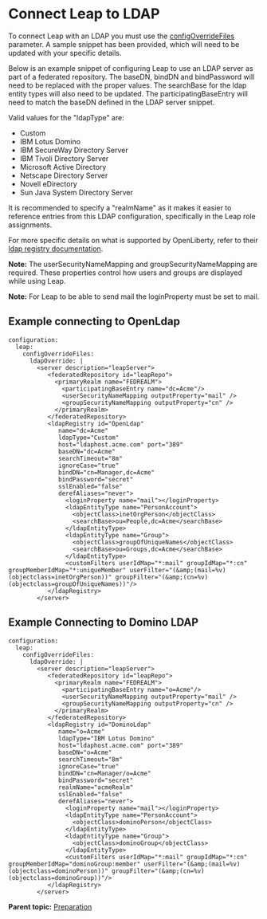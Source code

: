# Connect Leap to LDAP
To connect Leap with an LDAP you must use the [configOverrideFiles](helm_open_liberty_custom.md) parameter. A sample snippet has been provided, which will need to be updated with your specific details.

Below is an example snippet of configuring Leap to use an LDAP server as part of a federated repository. The baseDN, bindDN and bindPassword will need to be replaced with the proper values. The searchBase for the ldap entity types will also need to be updated. The participatingBaseEntry will need to match the baseDN defined in the LDAP server snippet.

Valid values for the "ldapType" are:

-   Custom
-   IBM Lotus Domino
-   IBM SecureWay Directory Server
-   IBM Tivoli Directory Server
-   Microsoft Active Directory
-   Netscape Directory Server
-   Novell eDirectory
-   Sun Java System Directory Server

It is recommended to specify a "realmName" as it makes it easier to reference entries from this LDAP configuration, specifically in the Leap role assignments.

For more specific details on what is supported by OpenLiberty, refer to their [ldap registry documentation](https://openliberty.io/docs/latest/reference/config/ldapRegistry.html).

**Note:** The userSecurityNameMapping and groupSecurityNameMapping are required. These properties control how users and groups are displayed while using Leap.

**Note:** For Leap to be able to send mail the loginProperty must be set to mail.

## Example connecting to OpenLdap
```
configuration: 
  leap: 
    configOverrideFiles: 
      ldapOverride: | 
        <server description="leapServer"> 
           <federatedRepository id="leapRepo"> 
             <primaryRealm name="FEDREALM"> 
               <participatingBaseEntry name="dc=Acme"/> 
               <userSecurityNameMapping outputProperty="mail" /> 
               <groupSecurityNameMapping outputProperty="cn" /> 
             </primaryRealm> 
           </federatedRepository>
           <ldapRegistry id="OpenLdap" 
              name="dc=Acme" 
              ldapType="Custom" 
              host="ldaphost.acme.com" port="389" 
              baseDN="dc=Acme" 
              searchTimeout="8m" 
              ignoreCase="true" 
              bindDN="cn=Manager,dc=Acme" 
              bindPassword="secret" 
              sslEnabled="false" 
              derefAliases="never"> 
                <loginProperty name="mail"></loginProperty> 
                <ldapEntityType name="PersonAccount"> 
                  <objectClass>inetOrgPerson</objectClass> 
                  <searchBase>ou=People,dc=Acme</searchBase> 
                </ldapEntityType> 
                <ldapEntityType name="Group"> 
                  <objectClass>groupOfUniqueNames</objectClass> 
                  <searchBase>ou=Groups,dc=Acme</searchBase> 
                </ldapEntityType> 
                <customFilters userIdMap="*:mail" groupIdMap="*:cn" groupMemberIdMap="*:uniqueMember" userFilter="(&amp;(mail=%v)(objectclass=inetOrgPerson))" groupFilter="(&amp;(cn=%v)(objectclass=groupOfUniqueNames))"/> 
           </ldapRegistry> 
        </server>
```

## Example Connecting to Domino LDAP
```
configuration: 
  leap: 
    configOverrideFiles: 
      ldapOverride: | 
        <server description="leapServer"> 
           <federatedRepository id="leapRepo"> 
             <primaryRealm name="FEDREALM"> 
               <participatingBaseEntry name="o=Acme"/> 
               <userSecurityNameMapping outputProperty="mail" /> 
               <groupSecurityNameMapping outputProperty="cn" /> 
             </primaryRealm> 
           </federatedRepository>
           <ldapRegistry id="DominoLdap" 
              name="o=Acme" 
              ldapType="IBM Lotus Domino" 
              host="ldaphost.acme.com" port="389" 
              baseDN="o=Acme" 
              searchTimeout="8m" 
              ignoreCase="true" 
              bindDN="cn=Manager/o=Acme" 
              bindPassword="secret"
              realmName="acmeRealm" 
              sslEnabled="false" 
              derefAliases="never"> 
                <loginProperty name="mail"></loginProperty> 
                <ldapEntityType name="PersonAccount"> 
                  <objectClass>dominoPerson</objectClass>
                </ldapEntityType> 
                <ldapEntityType name="Group"> 
                  <objectClass>dominoGroup</objectClass> 
                </ldapEntityType> 
                <customFilters userIdMap="*:mail" groupIdMap="*:cn" groupMemberIdMap="dominoGroup:member" userFilter="(&amp;(mail=%v)(objectclass=dominoPerson))" groupFilter="(&amp;(cn=%v)(objectclass=dominoGroup))"/> 
           </ldapRegistry> 
        </server>
```

**Parent topic:** [Preparation](helm_preparation.md)